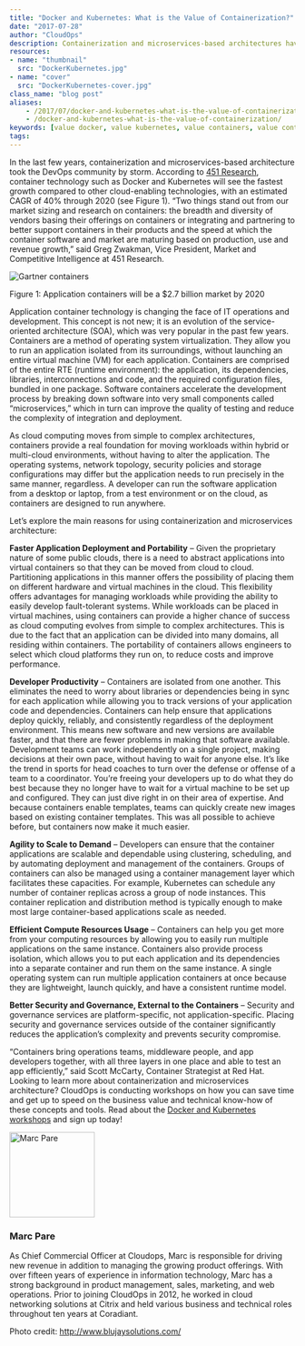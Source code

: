 ```yaml
---
title: "Docker and Kubernetes: What is the Value of Containerization?"
date: "2017-07-28"
author: "CloudOps"
description: Containerization and microservices-based architectures have taken the DevOps community by storm.
resources:
- name: "thumbnail"
  src: "DockerKubernetes.jpg"
- name: "cover"
  src: "DockerKubernetes-cover.jpg"
class_name: "blog post"
aliases:
    - /2017/07/docker-and-kubernetes-what-is-the-value-of-containerization/
    - /docker-and-kubernetes-what-is-the-value-of-containerization/
keywords: [value docker, value kubernetes, value containers, value containerization]
tags:
---
```


<p>In the last few years, containerization and microservices-based architecture took the DevOps community by storm. According to <a href="https://451research.com/images/Marketing/press_releases/Application-container-market-will-reach-2-7bn-in-2020_final_graphic.pdf" target="blank_"> 451 Research</a>, container technology such as Docker and Kubernetes will see the fastest growth compared to other cloud-enabling technologies, with an estimated CAGR of 40% through 2020 (see Figure 1). “Two things stand out from our market sizing and research on containers: the breadth and diversity of vendors basing their offerings on containers or integrating and partnering to better support containers in their products and the speed at which the container software and market are maturing based on production, use and revenue growth,” said Greg Zwakman, Vice President, Market and Competitive Intelligence at 451 Research.</p>

<img src="/images/blog/post/Gartner-containers.png" alt="Gartner containers">
<p>Figure 1: Application containers will be a $2.7 billion market by 2020</p>
<p>Application container technology is changing the face of IT operations and development. This concept is not new; it is an evolution of the service-oriented architecture (SOA), which was very popular in the past few years. Containers are a method of operating system virtualization. They allow you to run an application isolated from its surroundings, without launching an entire virtual machine (VM) for each application. Containers are comprised of the entire RTE (runtime environment): the application, its dependencies, libraries, interconnections and code, and the required configuration files, bundled in one package. Software containers accelerate the development process by breaking down software into very small components called “microservices,” which in turn can improve the quality of testing and reduce the complexity of integration and deployment.</p>

<p>As cloud computing moves from simple to complex architectures, containers provide a real foundation for moving workloads within hybrid or multi-cloud environments, without having to alter the application. The operating systems, network topology, security policies and storage configurations may differ but the application needs to run precisely in the same manner, regardless. A developer can run the software application from a desktop or laptop, from a test environment or on the cloud, as containers are designed to run anywhere.</p>

<p>Let’s explore the main reasons for using containerization and microservices architecture:</p>
<p><strong>Faster Application Deployment and Portability</strong> – Given the proprietary nature of some public clouds, there is a need to abstract applications into virtual containers so that they can be moved from cloud to cloud. Partitioning applications in this manner offers the possibility of placing them on different hardware and virtual machines in the cloud. This flexibility offers advantages for managing workloads while providing the ability to easily develop fault-tolerant systems. While workloads can be placed in virtual machines, using containers can provide a higher chance of success as cloud computing evolves from simple to complex architectures. This is due to the fact that an application can be divided into many domains, all residing within containers. The portability of containers allows engineers to select which cloud platforms they run on, to reduce costs and improve performance.</p>

<p><strong>Developer Productivity</strong> – Containers are isolated from one another. This eliminates the need to worry about libraries or dependencies being in sync for each application while allowing you to track versions of your application code and dependencies. Containers can help ensure that applications deploy quickly, reliably, and consistently regardless of the deployment environment. This means new software and new versions are available faster, and that there are fewer problems in making that software available. Development teams can work independently on a single project, making decisions at their own pace, without having to wait for anyone else. It’s like the trend in sports for head coaches to turn over the defense or offense of a team to a coordinator. You’re freeing your developers up to do what they do best because they no longer have to wait for a virtual machine to be set up and configured. They can just dive right in on their area of expertise. And because containers enable templates, teams can quickly create new images based on existing container templates. This was all possible to achieve before, but containers now make it much easier.</p>

<p><strong>Agility to Scale to Demand</strong> – Developers can ensure that the container applications are scalable and dependable using clustering, scheduling, and by automating deployment and management of the containers. Groups of containers can also be managed using a container management layer which facilitates these capacities. For example, Kubernetes can schedule any number of container replicas across a group of node instances. This container replication and distribution method is typically enough to make most large container-based applications scale as needed.</p>

<p><strong>Efficient Compute Resources Usage</strong> – Containers can help you get more from your computing resources by allowing you to easily run multiple applications on the same instance. Containers also provide process isolation, which allows you to put each application and its dependencies into a separate container and run them on the same instance. A single operating system can run multiple application containers at once because they are lightweight, launch quickly, and have a consistent runtime model.</p>

<p><strong>Better Security and Governance, External to the Containers</strong> – Security and governance services are platform-specific, not application-specific. Placing security and governance services outside of the container significantly reduces the application’s complexity and prevents security compromise.</p>
<p>“Containers bring operations teams, middleware people, and app developers together, with all three layers in one place and able to test an app efficiently,” said Scott McCarty, Container Strategist at Red Hat. Looking to learn more about containerization and microservices architecture? CloudOps is conducting workshops on how you can save time and get up to speed on the business value and technical know-how of these concepts and tools. Read about the <a href="/docker-kubernetes" target="_blank">Docker and Kubernetes workshops</a> and sign up today!</p>
<img  class="alignleft" title="Marc Pare" style="width: 150px;" src="/images/blog/post/MarcPare2.jpg"><h3>Marc Pare</h3><p>As Chief Commercial Officer at Cloudops, Marc is responsible for driving new revenue in addition to managing the growing product offerings. With over fifteen years of experience in information technology, Marc has a strong background in product management, sales, marketing, and web operations. Prior to joining CloudOps in 2012, he worked in cloud networking solutions at Citrix and held various business and technical roles throughout ten years at Coradiant.</p><p>Photo credit: <a href="http://www.blujaysolutions.com/blog/logistics-trends-part-3/" target="blank_"> http://www.blujaysolutions.com/</a></p>
